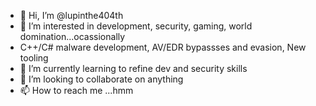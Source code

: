 - 👋 Hi, I’m @lupinthe404th
- 👀 I’m interested in development, security, gaming, world domination...ocassionally
-  C++/C# malware development, 
AV/EDR bypassses and evasion, 
New tooling
- 🌱 I’m currently learning to refine dev and security skills 
- 💞️ I’m looking to collaborate on anything 
- 📫 How to reach me ...hmm

<!---
lupinthe404th/lupinthe404th is a ✨ special ✨ repository because its `README.md` (this file) appears on your GitHub profile.
You can click the Preview link to take a look at your changes.
--->
